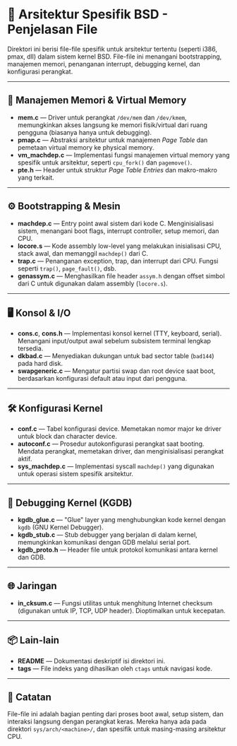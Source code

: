 # 📄 Arsitektur Spesifik BSD - Penjelasan File

Direktori ini berisi file-file spesifik untuk arsitektur tertentu (seperti i386, pmax, dll) dalam sistem kernel BSD. File-file ini menangani bootstrapping, manajemen memori, penanganan interrupt, debugging kernel, dan konfigurasi perangkat.

---

## 🧠 Manajemen Memori & Virtual Memory

- **mem.c** — Driver untuk perangkat `/dev/mem` dan `/dev/kmem`, memungkinkan akses langsung ke memori fisik/virtual dari ruang pengguna (biasanya hanya untuk debugging).
- **pmap.c** — Abstraksi arsitektur untuk manajemen *Page Table* dan pemetaan virtual memory ke physical memory.
- **vm_machdep.c** — Implementasi fungsi manajemen virtual memory yang spesifik untuk arsitektur, seperti `cpu_fork()` dan `pagemove()`.
- **pte.h** — Header untuk struktur *Page Table Entries* dan makro-makro yang terkait.

---

## ⚙️ Bootstrapping & Mesin

- **machdep.c** — Entry point awal sistem dari kode C. Menginisialisasi sistem, menangani boot flags, interrupt controller, setup memori, dan CPU.
- **locore.s** — Kode assembly low-level yang melakukan inisialisasi CPU, stack awal, dan memanggil `machdep()` dari C.
- **trap.c** — Penanganan exception, trap, dan interrupt dari CPU. Fungsi seperti `trap()`, `page_fault()`, dsb.
- **genassym.c** — Menghasilkan file header `assym.h` dengan offset simbol dari C untuk digunakan dalam assembly (`locore.s`).

---

## 🖥️ Konsol & I/O

- **cons.c**, **cons.h** — Implementasi konsol kernel (TTY, keyboard, serial). Menangani input/output awal sebelum subsistem terminal lengkap tersedia.
- **dkbad.c** — Menyediakan dukungan untuk bad sector table (`bad144`) pada hard disk.
- **swapgeneric.c** — Mengatur partisi swap dan root device saat boot, berdasarkan konfigurasi default atau input dari pengguna.

---

## 🛠️ Konfigurasi Kernel

- **conf.c** — Tabel konfigurasi device. Memetakan nomor major ke driver untuk block dan character device.
- **autoconf.c** — Prosedur autokonfigurasi perangkat saat booting. Mendata perangkat, memetakan driver, dan menginisialisasi perangkat aktif.
- **sys_machdep.c** — Implementasi syscall `machdep()` yang digunakan untuk operasi sistem spesifik arsitektur.

---

## 🐞 Debugging Kernel (KGDB)

- **kgdb_glue.c** — "Glue" layer yang menghubungkan kode kernel dengan `kgdb` (GNU Kernel Debugger).
- **kgdb_stub.c** — Stub debugger yang berjalan di dalam kernel, memungkinkan komunikasi dengan GDB melalui serial port.
- **kgdb_proto.h** — Header file untuk protokol komunikasi antara kernel dan GDB.

---

## 🌐 Jaringan

- **in_cksum.c** — Fungsi utilitas untuk menghitung Internet checksum (digunakan untuk IP, TCP, UDP header). Dioptimalkan untuk kecepatan.

---

## 📦 Lain-lain

- **README** — Dokumentasi deskriptif isi direktori ini.
- **tags** — File indeks yang dihasilkan oleh `ctags` untuk navigasi kode.

---

## 📝 Catatan

File-file ini adalah bagian penting dari proses boot awal, setup sistem, dan interaksi langsung dengan perangkat keras. Mereka hanya ada pada direktori `sys/arch/<machine>/`, dan spesifik untuk masing-masing arsitektur CPU.


